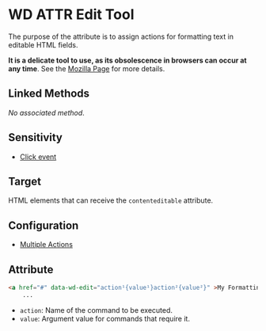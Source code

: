 # WD ATTR Edit Tool

The purpose of the attribute is to assign actions for formatting text in editable HTML fields.

__It is a delicate tool to use, as its obsolescence in browsers can occur at any time__. See the [Mozilla Page](https://developer.mozilla.org/en-US/docs/Web/API/document/execCommand) for more details.

## Linked Methods

_No associated method_.

## Sensitivity

- [Click event](WD-Attributes-Tools#click-event)

## Target

HTML elements that can receive the `contenteditable` attribute.

## Configuration

- [Multiple Actions](WD-Attributes-Tools#multiple-actions)

## Attribute

```html
<a href="#" data-wd-edit="action¹{value¹}action²{value²}" >My Formatting</a>
	...
```

- `action`: Name of the command to be executed.
- `value`: Argument value for commands that require it.
